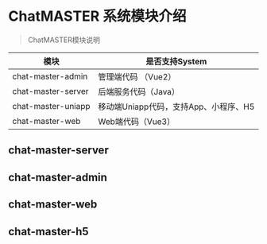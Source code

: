  # ChatMASTER 系统模块介绍

> ChatMASTER模块说明

| 模块              | 是否支持System  | 
|----------------- |---------------- |
| chat-master-admin   | 管理端代码 （Vue2）         |
| chat-master-server    | 后端服务代码（Java） | 
| chat-master-uniapp    | 移动端Uniapp代码，支持App、小程序、H5    |
| chat-master-web    | Web端代码（Vue3）    |

## chat-master-server

## chat-master-admin

## chat-master-web

## chat-master-h5